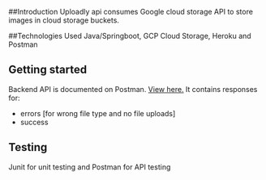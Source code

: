 ##Introduction
Uploadly api consumes Google cloud storage API to store images in cloud storage buckets.

##Technologies Used
Java/Springboot, GCP Cloud Storage, Heroku and Postman

## Getting started
Backend API is documented on Postman. [View here.](https://documenter.getpostman.com/view/10368650/UV5ddZyh)
It contains responses for:
- errors [for wrong file type and no file uploads]
- success

## Testing
Junit for unit testing and Postman for API testing


